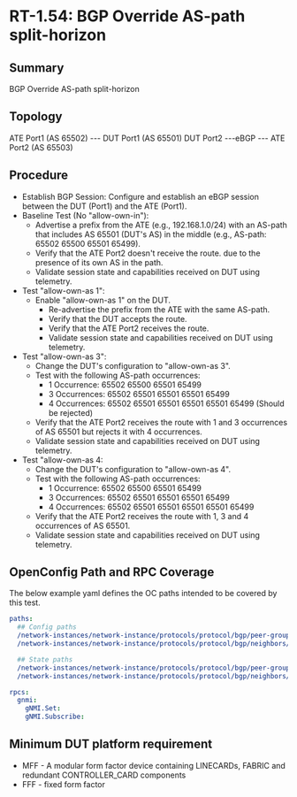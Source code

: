 # RT-1.54: BGP Override AS-path split-horizon

## Summary

BGP Override AS-path split-horizon

## Topology

 ATE Port1 (AS 65502) --- DUT Port1 (AS 65501) DUT Port2 ---eBGP --- ATE Port2 (AS 65503)

## Procedure

*  Establish BGP Session: Configure and establish an eBGP session between the DUT (Port1) and the ATE (Port1).
*  Baseline Test (No "allow-own-in"):
    *  Advertise a prefix from the ATE (e.g., 192.168.1.0/24) with an AS-path that includes AS 65501 (DUT's AS) in the middle (e.g., AS-path: 65502 65500 65501 65499).
    *  Verify that the ATE Port2 doesn't receive the route. due to the presence of its own AS in the path.
    *  Validate session state and capabilities received on DUT using telemetry.
*  Test "allow-own-as 1":
    *  Enable "allow-own-as 1" on the DUT.
        *  Re-advertise the prefix from the ATE with the same AS-path.
        *  Verify that the DUT accepts the route.
        *  Verify that the ATE Port2 receives the route.
        *  Validate session state and capabilities received on DUT using telemetry.
*  Test "allow-own-as 3":
    *  Change the DUT's configuration to "allow-own-as 3".
    *  Test with the following AS-path occurrences:
        *  1 Occurrence: 65502 65500 65501 65499
        *  3 Occurrences: 65502 65501 65501 65501 65499
        *  4 Occurrences: 65502 65501 65501 65501 65501 65499 (Should be rejected)
    *  Verify that the ATE Port2 receives the route with 1 and 3 occurrences of AS 65501 but rejects it with 4 occurrences.
    *  Validate session state and capabilities received on DUT using telemetry.
*  Test "allow-own-as 4:
    *  Change the DUT's configuration to "allow-own-as 4".
    *  Test with the following AS-path occurrences:
        *  1 Occurrence: 65502 65500 65501 65499
        *  3 Occurrences: 65502 65501 65501 65501 65499
        *  4 Occurrences: 65502 65501 65501 65501 65501 65499
    *  Verify that the ATE Port2 receives the route with 1, 3 and 4 occurrences of AS 65501.
    *  Validate session state and capabilities received on DUT using telemetry.
 
## OpenConfig Path and RPC Coverage

The below example yaml defines the OC paths intended to be covered by this test.

```yaml
paths:
  ## Config paths
  /network-instances/network-instance/protocols/protocol/bgp/peer-groups/peer-group/as-path-options/config/allow-own-as:
  /network-instances/network-instance/protocols/protocol/bgp/neighbors/neighbor/as-path-options/config/allow-own-as:

  ## State paths
  /network-instances/network-instance/protocols/protocol/bgp/peer-groups/peer-group/as-path-options/state/allow-own-as:
  /network-instances/network-instance/protocols/protocol/bgp/neighbors/neighbor/as-path-options/state/allow-own-as:

rpcs:
  gnmi:
    gNMI.Set:
    gNMI.Subscribe:
```

## Minimum DUT platform requirement

* MFF - A modular form factor device containing LINECARDs, FABRIC and redundant CONTROLLER_CARD components
* FFF - fixed form factor
